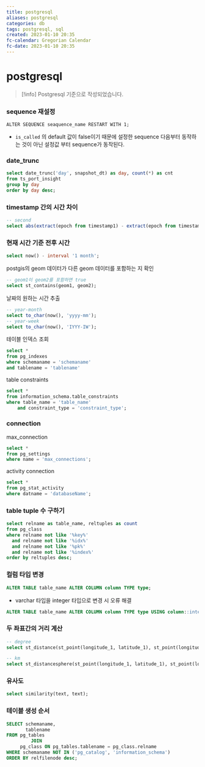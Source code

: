 ```yaml
---
title: postgresql
aliases: postgresql
categories: db
tags: postgresql, sql
created: 2023-01-10 20:35
fc-calendar: Gregorian Calendar
fc-date: 2023-01-10 20:35
---
```


# postgresql

>[!info]
>Postgresql 기준으로 작성되었습니다.

### sequence 재설정

`ALTER SEQUENCE seaquence_name RESTART WITH 1;`
- `is_called` 의 default 값이 false이기 때문에 설정한 sequence 다음부터 동작하는 것이 아닌 설정값 부터 sequence가 동작된다.

### date_trunc

```sql
select date_trunc('day', snapshot_dt) as day, count(*) as cnt  
from ts_port_insight  
group by day  
order by day desc;
```

### timestamp 간의 시간 차이

```sql
-- second
select abs(extract(epoch from timestamp1) - extract(epoch from timestamp1));
```

### 현재 시간 기준 전후 시간

```sql
select now() - interval '1 month';
```

postgis의 geom 데이터가 다른 geom 데이터를 포함하는 지 확인

```sql
-- geom1이 geom2를 포함하면 true
select st_contains(geom1, geom2);
```

날짜의 원하는 시간 추출

```sql
-- year-month
select to_char(now(), 'yyyy-mm');
-- year-week
select to_char(now(), 'IYYY-IW');
```

테이블 인덱스 조회

```sql
select *
from pg_indexes
where schemaname = 'schemaname'
and tablename = 'tablename'
```

table constraints

```sql
select *  
from information_schema.table_constraints  
where table_name = 'table_name'  
	and constraint_type = 'constraint_type';
```

### connection

max_connection

```sql
select *  
from pg_settings  
where name = 'max_connections';
```

activity connection

```sql
select *  
from pg_stat_activity  
where datname = 'databaseName';
```

### table tuple 수 구하기

```sql
select relname as table_name, reltuples as count  
from pg_class  
where relname not like '%key%'  
  and relname not like '%idx%'  
  and relname not like '%pk%'  
  and relname not like '%index%'  
order by reltuples desc;
```

### 컬럼 타입 변경

```sql
ALTER TABLE table_name ALTER COLUMN column TYPE type;
```

- varchar 타입을 integer 타입으로 변경 시 오류 해결

```sql
ALTER TABLE table_name ALTER COLUMN column TYPE type USING column::integer;
```

### 두 좌표간의 거리 계산

```sql
-- degree
select st_distance(st_point(longitude_1, latitude_1), st_point(longitude_2, latitude_2));

-- km
select st_distancesphere(st_point(longitude_1, latitude_1), st_point(longitude_2, latitude_2)) / 1000.0;
```

### 유사도

```sql
select similarity(text, text);
```

### 테이블 생성 순서

```sql
SELECT schemaname,  
       tablename  
FROM pg_tables  
         JOIN  
     pg_class ON pg_tables.tablename = pg_class.relname  
WHERE schemaname NOT IN ('pg_catalog', 'information_schema')  
ORDER BY relfilenode desc;
```

